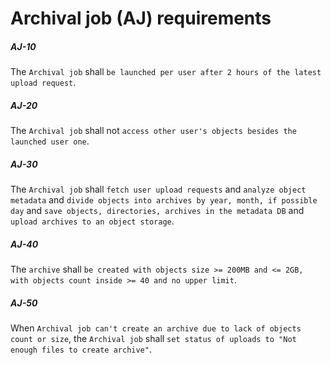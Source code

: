# Archival job (AJ) requirements

##### AJ-10

The `Archival job` shall `be launched per user after 2 hours of the latest upload request`.

##### AJ-20

The `Archival job` shall not `access other user's objects besides the launched user one`.

##### AJ-30

The `Archival job` shall `fetch user upload requests` and `analyze object metadata` and `divide objects into archives by year, month, if possible day` and `save objects, directories, archives in the metadata DB` and `upload archives to an object storage`.

##### AJ-40

The `archive` shall `be created with objects size >= 200MB and <= 2GB, with objects count inside >= 40 and no upper limit`.

##### AJ-50

When `Archival job can't create an archive due to lack of objects count or size`, the `Archival job` shall `set status of uploads to "Not enough files to create archive"`.